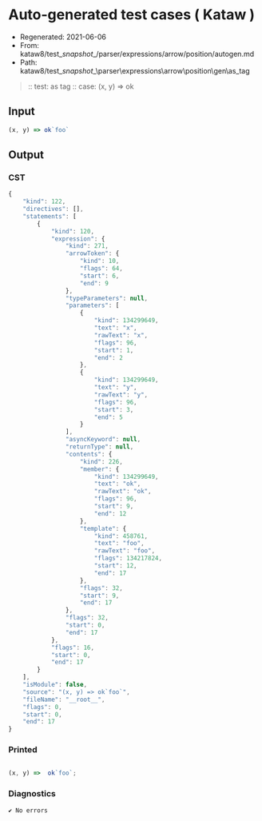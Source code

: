 # Auto-generated test cases ( Kataw )
- Regenerated: 2021-06-06
- From: kataw8/test\__snapshot__/parser/expressions/arrow/position/autogen.md
- Path: kataw8/test\__snapshot__\parser\expressions\arrow\position\gen\as_tag
> :: test: as tag
> :: case: (x, y) => ok
## Input

`````js
(x, y) => ok`foo`
`````
## Output

### CST

```javascript
{
    "kind": 122,
    "directives": [],
    "statements": [
        {
            "kind": 120,
            "expression": {
                "kind": 271,
                "arrowToken": {
                    "kind": 10,
                    "flags": 64,
                    "start": 6,
                    "end": 9
                },
                "typeParameters": null,
                "parameters": [
                    {
                        "kind": 134299649,
                        "text": "x",
                        "rawText": "x",
                        "flags": 96,
                        "start": 1,
                        "end": 2
                    },
                    {
                        "kind": 134299649,
                        "text": "y",
                        "rawText": "y",
                        "flags": 96,
                        "start": 3,
                        "end": 5
                    }
                ],
                "asyncKeyword": null,
                "returnType": null,
                "contents": {
                    "kind": 226,
                    "member": {
                        "kind": 134299649,
                        "text": "ok",
                        "rawText": "ok",
                        "flags": 96,
                        "start": 9,
                        "end": 12
                    },
                    "template": {
                        "kind": 458761,
                        "text": "foo",
                        "rawText": "foo",
                        "flags": 134217824,
                        "start": 12,
                        "end": 17
                    },
                    "flags": 32,
                    "start": 9,
                    "end": 17
                },
                "flags": 32,
                "start": 0,
                "end": 17
            },
            "flags": 16,
            "start": 0,
            "end": 17
        }
    ],
    "isModule": false,
    "source": "(x, y) => ok`foo`",
    "fileName": "__root__",
    "flags": 0,
    "start": 0,
    "end": 17
}
```

### Printed

```javascript

(x, y) =>  ok`foo`;
```

### Diagnostics

```javascript
✔ No errors
```

